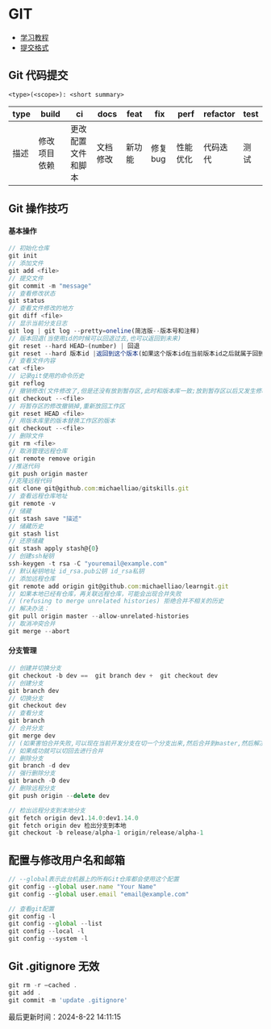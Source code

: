 <!--
 * @Description: git使用规范
 * @Author: panrui
 * @Date: 2023-04-25 08:57:17
 * @LastEditTime: 2024-04-29 14:28:47
 * @LastEditors: prui
 * 不忘初心,不负梦想
-->

# GIT

- [学习教程](https://learngitbranching.js.org/?locale=zh_CN)
- [提交格式](https://github.com/kazupon/git-commit-message-convention)

## Git 代码提交

```
<type>(<scope>): <short summary>
```

| type | build        | ci                 | docs     | feat   | fix      | perf     | refactor | test |
| ---- | ------------ | ------------------ | -------- | ------ | -------- | -------- | -------- | ---- |
| 描述 | 修改项目依赖 | 更改配置文件和脚本 | 文档修改 | 新功能 | 修复 bug | 性能优化 | 代码迭代 | 测试 |

## Git 操作技巧

#### 基本操作

```js
// 初始化仓库
git init
// 添加文件
git add <file>
// 提交文件
git commit -m "message"
// 查看修改状态
git status
// 查看文件修改的地方
git diff <file>
// 显示当前分支日志
git log | git log --pretty=oneline(简洁版--版本号和注释)
// 版本回退(当使用id的时候可以回退过去,也可以返回到未来)
git reset --hard HEAD~(number) | 回退
git reset --hard 版本id |返回到这个版本(如果这个版本id在当前版本id之后就属于回到未来)
// 查看文件内容
cat <file>
// 记录git使用的命令历史
git reflog
// 撤销修改(文件修改了,但是还没有放到暂存区,此时和版本库一致;放到暂存区以后又发生修改,回到添加到暂存区后的状态)
git checkout --<file>
// 将暂存区的修改撤销掉,重新放回工作区
git reset HEAD <file>
// 用版本库里的版本替换工作区的版本
git checkout --<file>
// 删除文件
git rm <file>
// 取消管理远程仓库
git remote remove origin
//推送代码
git push origin master
//克隆远程代码
git clone git@github.com:michaelliao/gitskills.git
// 查看远程仓库地址
git remote -v
// 储藏
git stash save "描述"
// 储藏历史
git stash list
// 还原储藏
git stash apply stash@{0}
// 创建ssh秘钥
ssh-keygen -t rsa -C "youremail@example.com"
// 默认秘钥地址 id_rsa.pub公钥 id_rsa私钥
// 添加远程仓库
git remote add origin git@github.com:michaelliao/learngit.git
// 如果本地已经有仓库，再关联远程仓库，可能会出现合并失败
// (refusing to merge unrelated histories) 拒绝合并不相关的历史
// 解决办法：
git pull origin master --allow-unrelated-histories
// 取消冲突合并
git merge --abort
```

#### 分支管理

```js
// 创建并切换分支
git checkout -b dev ==  git branch dev +  git checkout dev
// 创建分支
git branch dev
// 切换分支
git checkout dev
// 查看分支
git branch
// 合并分支
git merge dev
// (如果害怕合并失败,可以现在当前开发分支在切一个分支出来,然后合并到master,然后解决冲突看看功能是否完全)
// 如果成功就可以切回去进行合并
// 删除分支
git branch -d dev
// 强行删除分支
git branch -D dev
// 删除远程分支
git push origin --delete dev

// 检出远程分支到本地分支
git fetch origin dev1.14.0:dev1.14.0
git fetch origin dev 检出分支到本地
git checkout -b release/alpha-1 origin/release/alpha-1
```

## 配置与修改用户名和邮箱

```js
// --global表示此台机器上的所有Git仓库都会使用这个配置
git config --global user.name "Your Name"
git config --global user.email "email@example.com"

// 查看git配置
git config -l
git config --global --list
git config --local -l
git config --system -l
```

## Git .gitignore 无效

```js
git rm -r –cached .
git add .
git commit -m 'update .gitignore'
```

最后更新时间：2024-8-22 14:11:15
